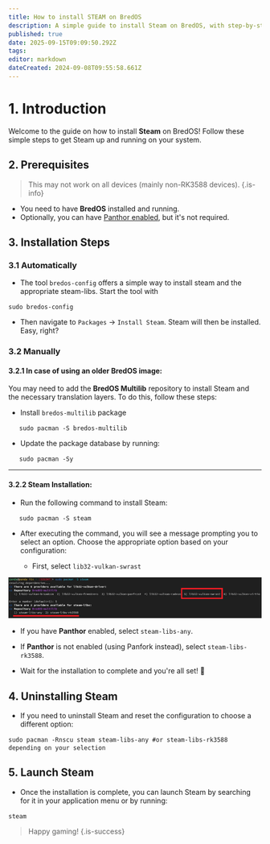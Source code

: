 ```yaml
---
title: How to install STEAM on BredOS
description: A simple guide to install Steam on BredOS, with step-by-step instructions for both Panthor-enabled and non-Panthor configurations.
published: true
date: 2025-09-15T09:09:50.292Z
tags: 
editor: markdown
dateCreated: 2024-09-08T09:55:58.661Z
---
```


# 1. Introduction

Welcome to the guide on how to install **Steam** on BredOS! Follow these simple steps to get Steam up and running on your system.

## 2. Prerequisites
> This may not work on all devices (mainly non-RK3588 devices).
{.is-info}

- You need to have **BredOS** installed and running.
- Optionally, you can have [Panthor enabled](/how-to/how-to-setup-panthor), but it's not required.

## 3. Installation Steps
### 3.1 Automatically

- The tool `bredos-config` offers a simple way to install steam and the appropriate steam-libs. Start the tool with
```
sudo bredos-config
```
- Then navigate to `Packages` -> `Install Steam`. Steam will then be installed. Easy, right?

### 3.2 Manually
#### 3.2.1 In case of using an older BredOS image:

You may need to add the **BredOS Multilib** repository to install Steam and the necessary translation layers. To do this, follow these steps:

- Install `bredos-multilib` package
```
   sudo pacman -S bredos-multilib
```

- Update the package database by running:

```
   sudo pacman -Sy
```

---

#### 3.2.2 Steam Installation:


- Run the following command to install Steam:

```
   sudo pacman -S steam
```

- After executing the command, you will see a message prompting you to select an option. Choose the appropriate option based on your configuration:

	- First, select `lib32-vulkan-swrast`

![steam_libs_selection.png](/steam_libs_selection.png)

   - If you have **Panthor** enabled, select `steam-libs-any`.
   - If **Panthor** is not enabled (using Panfork instead), select `steam-libs-rk3588`.

- Wait for the installation to complete and you're all set! 🎉

## 4. Uninstalling Steam

- If you need to uninstall Steam and reset the configuration to choose a different option:

```
sudo pacman -Rnscu steam steam-libs-any #or steam-libs-rk3588 depending on your selection
```

## 5. Launch Steam

- Once the installation is complete, you can launch Steam by searching for it in your application menu or by running:

```
steam
```

> Happy gaming!
{.is-success}

